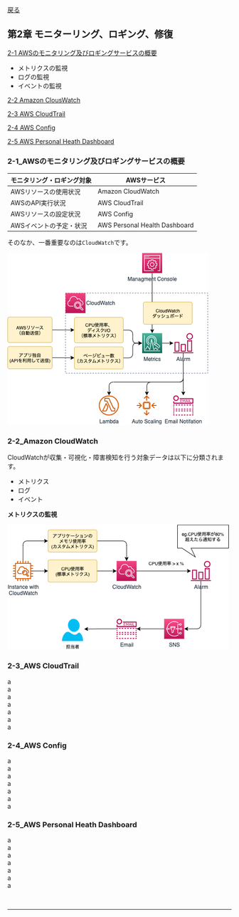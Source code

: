 [戻る](../README.md)
## 第2章 モニターリング、ロギング、修復

[2-1 AWSのモニタリング及びロギングサービスの概要](#2-1)
- メトリクスの監視  
- ログの監視  
- イベントの監視  

[2-2 Amazon ClousWatch](#2-2)

[2-3 AWS CloudTrail](#2-3)

[2-4 AWS Config](#2-4)

[2-5 AWS Personal Heath Dashboard](#2-5)


<a id="2-1"></a>
### 2-1_AWSのモニタリング及びロギングサービスの概要

| モニタリング・ロギング対象  | AWSサービス |
| ------------- | ------------- |
| AWSリソースの使用状況  | Amazon CloudWatch  |
| AWSのAPI実行状況  | AWS CloudTrail  |
| AWSリソースの設定状況  | AWS Config  |
| AWSイベントの予定・状況  | AWS Personal Health Dashboard  |

そのなか、一番重要なのは`CloudWatch`です。

![chapter2_page1.drawio.png](../drawio/chapter2-Page-1.drawio.png)

<a id="2-2"></a>
### 2-2_Amazon CloudWatch

CloudWatchが収集・可視化・障害検知を行う対象データは以下に分類されます。
- メトリクス
- ログ
- イベント

**メトリクスの監視**

![chapter2_page2.drawio.png](../drawio/chapter2-Page-2.drawio.png)

<a id="2-3"></a>
### 2-3_AWS CloudTrail
a  
a  
a  
a  
a  
a  
a  

<a id="2-4"></a>
### 2-4_AWS Config
a  
a  
a  
a  
a  
a  
a  


<a id="2-5"></a>
### 2-5_AWS Personal Heath Dashboard
a  
a  
a  
a  
a  
a  
a  





<br>

-----